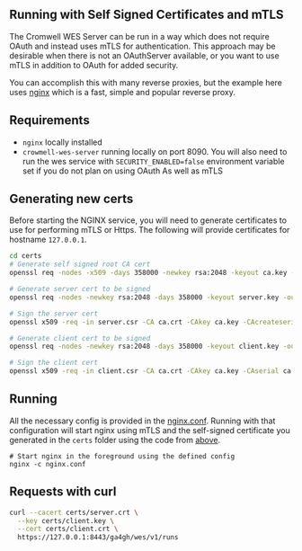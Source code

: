 ## Running with Self Signed Certificates and mTLS

The Cromwell WES Server can be run in a way which does not require OAuth and instead uses mTLS for authentication. This 
approach may be desirable when there is not an OAuthServer available, or you want to use mTLS in addition to OAuth for 
added security.

You can accomplish this with many reverse proxies, but the example here uses [nginx](https://www.nginx.com/) which is
a fast, simple and popular reverse proxy.

## Requirements

- `nginx` locally installed
- `crowmell-wes-server` running locally on port 8090. You will also need to run the wes service
  with `SECURITY_ENABLED=false` environment variable set if you do not plan on using OAuth As well as mTLS

## Generating new certs

Before starting the NGINX service, you will need to generate certificates to use for performing mTLS or Https. The
following will provide certificates for hostname `127.0.0.1`.

```bash
cd certs
# Generate self signed root CA cert
openssl req -nodes -x509 -days 358000 -newkey rsa:2048 -keyout ca.key -out ca.crt -subj "/C=CA/ST=Ontario/L=Toronto/OU=root/CN=127.0.0.1/emailAddress=test@dnastack.com"

# Generate server cert to be signed
openssl req -nodes -newkey rsa:2048 -days 358000 -keyout server.key -out server.csr -subj "/C=CA/ST=Ontario/L=Toronto/OU=root/CN=127.0.0.1/emailAddress=test@dnastack.com"

# Sign the server cert
openssl x509 -req -in server.csr -CA ca.crt -CAkey ca.key -CAcreateserial -out server.crt

# Generate client cert to be signed
openssl req -nodes -newkey rsa:2048 -days 358000 -keyout client.key -out client.csr -subj "/C=CA/ST=Ontario/L=Toronto/OU=root/CN=127.0.0.1/emailAddress=test@dnastack.com"

# Sign the client cert
openssl x509 -req -in client.csr -CA ca.crt -CAkey ca.key -CAserial ca.srl -out client.crt
```

## Running

All the necessary config is provided in the [nginx.conf](nginx.conf). Running with that configuration will start nginx
using mTLS and the self-signed certificate you generated in the `certs` folder using the code from [above](#generating-new-certs).

```
# Start nginx in the foreground using the defined config
nginx -c nginx.conf
```

## Requests with curl

```bash
curl --cacert certs/server.crt \
  --key certs/client.key \
  --cert certs/client.crt \
  https://127.0.0.1:8443/ga4gh/wes/v1/runs
```